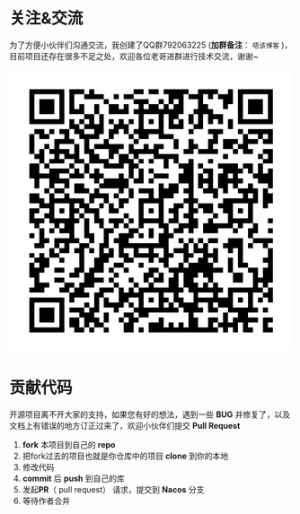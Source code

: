 # 关注&交流

为了方便小伙伴们沟通交流，我创建了QQ群792063225 (**加群备注**： `唔该博客` )，目前项目还存在很多不足之处，欢迎各位老哥进群进行技术交流，谢谢~

![qq](./img/1611219654149.png)

# 贡献代码

开源项目离不开大家的支持，如果您有好的想法，遇到一些 **BUG** 并修复了，以及文档上有错误的地方订正过来了，欢迎小伙伴们提交 **Pull Request**

1. **fork** 本项目到自己的 **repo**
2. 把fork过去的项目也就是你仓库中的项目 **clone** 到你的本地
3. 修改代码
4. **commit** 后 **push** 到自己的库
5. 发起**PR**（ pull request） 请求，提交到  **Nacos** 分支
6. 等待作者合并